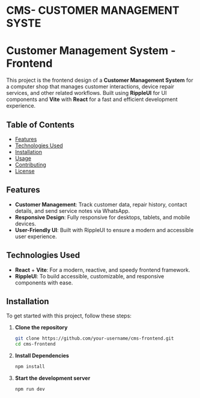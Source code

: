 # CMS- CUSTOMER MANAGEMENT SYSTE

# Customer Management System - Frontend

This project is the frontend design of a **Customer Management System** for a computer shop that manages customer interactions, device repair services, and other related workflows. Built using **RippleUI** for UI components and **Vite** with **React** for a fast and efficient development experience.

## Table of Contents

- [Features](#features)
- [Technologies Used](#technologies-used)
- [Installation](#installation)
- [Usage](#usage)
- [Contributing](#contributing)
- [License](#license)

## Features

- **Customer Management**: Track customer data, repair history, contact details, and send service notes via WhatsApp.
- **Responsive Design**: Fully responsive for desktops, tablets, and mobile devices.
- **User-Friendly UI**: Built with RippleUI to ensure a modern and accessible user experience.

## Technologies Used

- **React** + **Vite**: For a modern, reactive, and speedy frontend framework.
- **RippleUI**: To build accessible, customizable, and responsive components with ease.

## Installation

To get started with this project, follow these steps:

1. **Clone the repository**
   ```bash
   git clone https://github.com/your-username/cms-frontend.git
   cd cms-frontend
   ```
2. **Install Dependencies**

   ```bash
   npm install
   ```

3. **Start the development server**
   ```bash
   npm run dev
   ```
